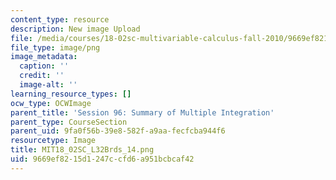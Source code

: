 ```yaml
---
content_type: resource
description: New image Upload
file: /media/courses/18-02sc-multivariable-calculus-fall-2010/9669ef8215d1247ccfd6a951bcbcaf42_MIT18_02SC_L32Brds_14.png
file_type: image/png
image_metadata:
  caption: ''
  credit: ''
  image-alt: ''
learning_resource_types: []
ocw_type: OCWImage
parent_title: 'Session 96: Summary of Multiple Integration'
parent_type: CourseSection
parent_uid: 9fa0f56b-39e8-582f-a9aa-fecfcba944f6
resourcetype: Image
title: MIT18_02SC_L32Brds_14.png
uid: 9669ef82-15d1-247c-cfd6-a951bcbcaf42
---
```

